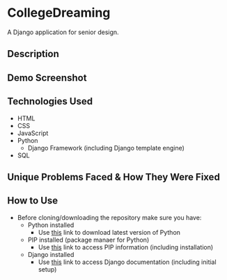 # CollegeDreaming

A Django application for senior design.

## Description

## Demo Screenshot

## Technologies Used

- HTML
- CSS
- JavaScript
- Python
  - Django Framework (including Django template engine)
- SQL

## Unique Problems Faced & How They Were Fixed

## How to Use

- Before cloning/downloading the repository make sure you have:
  - Python installed
    - Use [this](https://www.python.org/downloads/) link to download latest version of Python
  - PIP installed (package manaer for Python)
    - Use [this](https://pip.pypa.io/en/stable/installing/) link to access PIP information (including installation)
  - Django installed
    - Use [this](https://docs.djangoproject.com/en/3.1/) link to access Django documentation (including initial setup)
